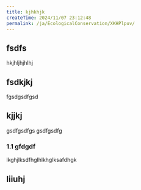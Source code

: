```yaml
---
title: kjhkhjk
createTime: 2024/11/07 23:12:48
permalink: /ja/EcologicalConservation/XKHPlpuv/
---
```


## fsdfs
hkjhljhjhlhj
## fsdkjkj

fgsdgsdfgsd

## kjjkj

gsdfgsdfgs
gsdfgsdfg

### 1.1 gfdgdf


lkghjlksdfhglhlkhglksafdhgk

## liiuhj

